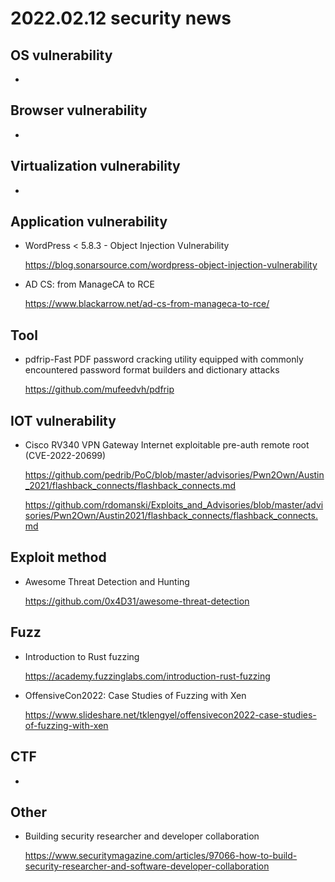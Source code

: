 # 2022.02.12 security news

## OS vulnerability 

* 

## Browser vulnerability

* 

## Virtualization vulnerability

* 

## Application vulnerability 

* WordPress < 5.8.3 - Object Injection Vulnerability

  https://blog.sonarsource.com/wordpress-object-injection-vulnerability

* AD CS: from ManageCA to RCE

  https://www.blackarrow.net/ad-cs-from-manageca-to-rce/

## Tool

* pdfrip-Fast PDF password cracking utility equipped with commonly encountered password format builders and dictionary attacks

  https://github.com/mufeedvh/pdfrip

## IOT vulnerability 

* Cisco RV340 VPN Gateway Internet exploitable pre-auth remote root (CVE-2022-20699)

  https://github.com/pedrib/PoC/blob/master/advisories/Pwn2Own/Austin_2021/flashback_connects/flashback_connects.md

  https://github.com/rdomanski/Exploits_and_Advisories/blob/master/advisories/Pwn2Own/Austin2021/flashback_connects/flashback_connects.md

## Exploit method

* Awesome Threat Detection and Hunting

  https://github.com/0x4D31/awesome-threat-detection

## Fuzz

* Introduction to Rust fuzzing

  https://academy.fuzzinglabs.com/introduction-rust-fuzzing

* OffensiveCon2022: Case Studies of Fuzzing with Xen

  https://www.slideshare.net/tklengyel/offensivecon2022-case-studies-of-fuzzing-with-xen

## CTF

* 

## Other

* Building security researcher and developer collaboration

  https://www.securitymagazine.com/articles/97066-how-to-build-security-researcher-and-software-developer-collaboration